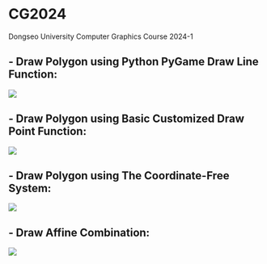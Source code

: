 # CG2024
Dongseo University Computer Graphics Course 2024-1

## - Draw Polygon using Python PyGame Draw Line Function:

[![](https://img.youtube.com/vi/vJUR9wT7cRQ/0.jpg)](https://youtu.be/vJUR9wT7cRQ "Click to play on Youtube.com")
  
## - Draw Polygon using Basic Customized Draw Point Function:

[![](https://img.youtube.com/vi/w-PIQgnHR-Q/0.jpg)](https://youtu.be/w-PIQgnHR-Q "Click to play on Youtube.com")

## - Draw Polygon using The Coordinate-Free System:

[![](https://img.youtube.com/vi/MeCY3oSWYek/0.jpg)](https://youtu.be/MeCY3oSWYek "Click to play on Youtube.com")

## - Draw Affine Combination:

[![](https://img.youtube.com/vi/0LO8Xp2pLLY/0.jpg)](https://youtu.be/0LO8Xp2pLLY "Click to play on Youtube.com")
